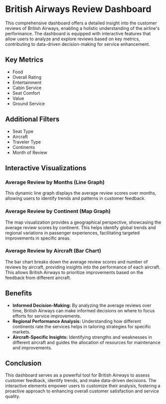 # British Airways Review Dashboard

This comprehensive dashboard offers a detailed insight into the customer reviews of British Airways, enabling a holistic understanding of the airline's performance. The dashboard is equipped with interactive features that allow users to analyze and explore reviews based on key metrics, contributing to data-driven decision-making for service enhancement.

## Key Metrics
- Food
- Overall Rating
- Entertainment
- Cabin Service
- Seat Comfort
- Value
- Ground Service

## Additional Filters
- Seat Type
- Aircraft
- Traveler Type
- Continents
- Month of Review

## Interactive Visualizations

### Average Review by Months (Line Graph)
This dynamic line graph displays the average review scores over months, allowing users to identify trends and patterns in customer feedback.

### Average Review by Continent (Map Graph)
The map visualization provides a geographical perspective, showcasing the average review scores by continent. This helps identify global trends and regional variations in passenger experiences, facilitating targeted improvements in specific areas.

### Average Review by Aircraft (Bar Chart)
The bar chart breaks down the average review scores and number of reviews by aircraft, providing insights into the performance of each aircraft. This allows British Airways to prioritize improvements based on the feedback from different aircraft.

## Benefits
- **Informed Decision-Making:** By analyzing the average reviews over time, British Airways can make informed decisions on where to focus efforts for service improvements.
- **Regional Performance Analysis:** Understanding how different continents rate the services helps in tailoring strategies for specific markets.
- **Aircraft-Specific Insights:** Identifying strengths and weaknesses in different aircraft and guides the allocation of resources for maintenance and improvements.

## Conclusion
This dashboard serves as a powerful tool for British Airways to assess customer feedback, identify trends, and make data-driven decisions. The interactive elements empower users to customize their analysis, fostering a proactive approach to enhancing overall customer satisfaction and service quality.
